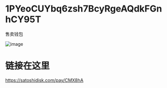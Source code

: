 # 1PYeoCUYbq6zsh7BcyRgeAQdkFGnhCY95T
售卖钱包

![image](https://github.com/user-attachments/assets/88b277fc-cc6b-4ffb-9f6d-f2f3e19ff9e1)


# 链接在这里
https://satoshidisk.com/pay/CMX8hA
